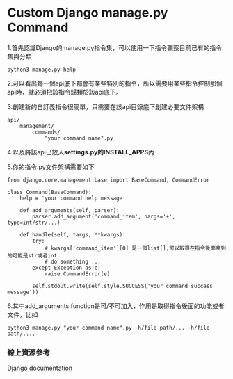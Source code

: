 # Custom Django  manage.py Command

1.首先認識Django的manage.py指令集，可以使用一下指令觀察目前已有的指令集與分類

```text
python3 manage.py help
```

2.可以看出每一個api底下都會有某些特別的指令，所以需要用某些指令控制那個api時，就必須把該指令歸類於該api底下。

3.創建新的自訂義指令很簡單，只需要在該api目錄底下創建必要文件架構

```text
api/
    management/
        commands/
            "your command name".py
```

4.以及將該api已放入**settings.py的INSTALL\_APPS**內

5.你的指令.py文件架構需要如下

```text
from django.core.management.base import BaseCommand, CommandError

class Command(BaseCommand):
    help = 'your command help message'

    def add_arguments(self, parser):
        parser.add_argument('command_item', nargs='+', type=int/str/...)

    def handle(self, *args, **kwargs):
        try:
            # kwargs['command_item'][0] 是一個list[],可以取得在指令後面拿到的可能是str或者int
            # do something ...
        except Exception as e:
            raise CommandError(e)

        self.stdout.write(self.style.SUCCESS('your command success message'))
```

6.其中add\_arguments function是可/不可加入，作用是取得指令後面的功能或者文件，比如

```text
python3 manage.py "your command name".py -h/file path/... -h/file path/.... 
```

### 線上資源參考

[Django documentation](https://docs.djangoproject.com/en/3.1/howto/custom-management-commands/) 

